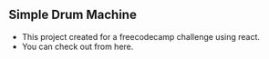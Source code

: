 ## Simple Drum Machine

- This project created for a freecodecamp challenge using react.
- You can check out from here.
